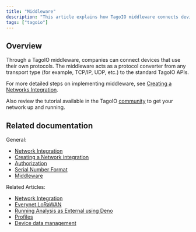 ```yaml
---
title: "Middleware"
description: "This article explains how TagoIO middleware connects devices using custom protocols by acting as a protocol converter to the TagoIO APIs, and points to related documentation and community resources for setup and examples."
tags: ["tagoio"]
---
```


## Overview

Through a TagoIO middleware, companies can connect devices that use their own protocols. The middleware acts as a protocol converter from any transport type (for example, TCP/IP, UDP, etc.) to the standard TagoIO APIs.

For more detailed steps on implementing middleware, see [Creating a Networks Integration](../integrations/creating-networks-integration).

Also review the tutorial available in the TagoIO [community](https://community.tago.io) to get your network up and running.

## Related documentation

General:
- [Network Integration](../integrations/connector-overview)
- [Creating a Network integration](../integrations/creating-networks-integration)
- [Authorization](../security/authorization)
- [Serial Number Format](../serial-number-format)
- [Middleware](../middleware/middleware)

Related Articles:
- [Network Integration](../integrations/connector-overview)
- [Everynet LoRaWAN](../tutorials/everynet-lorawan)
- [Running Analysis as External using Deno](../analysis/running-analysis-as-external-using-deno)
- [Profiles](../account/profiles)
- [Device data management](../devices/device-data-management)